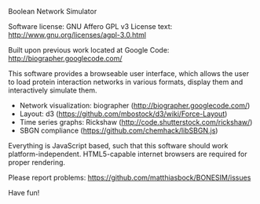 
Boolean Network Simulator

Software license: GNU Affero GPL v3
License text: http://www.gnu.org/licenses/agpl-3.0.html

Built upon previous work located at Google Code:
http://biographer.googlecode.com/

This software provides a browseable user interface,
which allows the user to load protein interaction networks in various formats,
display them and interactively simulate them.

* Network visualization: biographer (http://biographer.googlecode.com/)
* Layout: d3 (https://github.com/mbostock/d3/wiki/Force-Layout)
* Time series graphs: Rickshaw (http://code.shutterstock.com/rickshaw/)
* SBGN compliance (https://github.com/chemhack/libSBGN.js)

Everything is JavaScript based, such that this software should work platform-independent.
HTML5-capable internet browsers are required for proper rendering.

Please report problems: https://github.com/matthiasbock/BONESIM/issues

Have fun!
